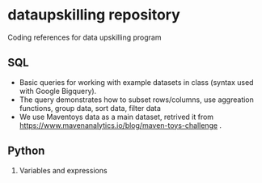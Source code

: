 # dataupskilling repository
Coding references for data upskilling program

## SQL
- Basic queries for working with example datasets in class (syntax used with Google Bigquery). 
- The query demonstrates how to subset rows/columns, use aggreation functions, group data, sort data, filter data
- We use Maventoys data as a main dataset, retrived it from https://www.mavenanalytics.io/blog/maven-toys-challenge . 

## Python
1. Variables and expressions
